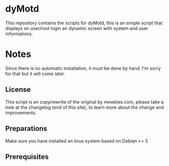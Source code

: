 # dyMotd

This repository contains the scripts for dyMotd, this is an simple script that displays on user/root login an dynamic screen with system and user informations.


# Notes

Since there is no automatic installation, it must be done by hand. I'm sorry for that but it will come later.

## License

This script is an copy/rewrite of the original by mewbies.com, please take a look at the changelog (end of this site), to learn more about the change and improvements.

## Preparations

Make sure you have installed an linux system based on Debian >= 5

## Prerequisites